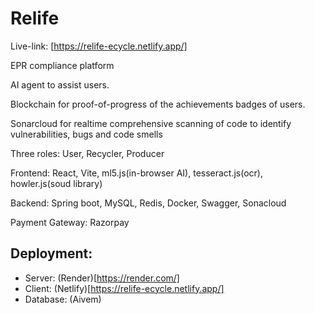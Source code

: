 # Relife
Live-link: [https://relife-ecycle.netlify.app/]

EPR compliance platform

AI agent to assist users.

Blockchain for proof-of-progress of the achievements badges of users.

Sonarcloud for realtime comprehensive scanning of code to identify vulnerabilities, bugs and code smells

Three roles: User, Recycler, Producer

Frontend: React, Vite, ml5.js(in-browser AI), tesseract.js(ocr), howler.js(soud library)

Backend: Spring boot, MySQL, Redis, Docker, Swagger, Sonacloud

Payment Gateway: Razorpay

## Deployment: 
- Server: (Render)[https://render.com/]
- Client: (Netlify)[https://relife-ecycle.netlify.app/]
- Database: (Aivem)
